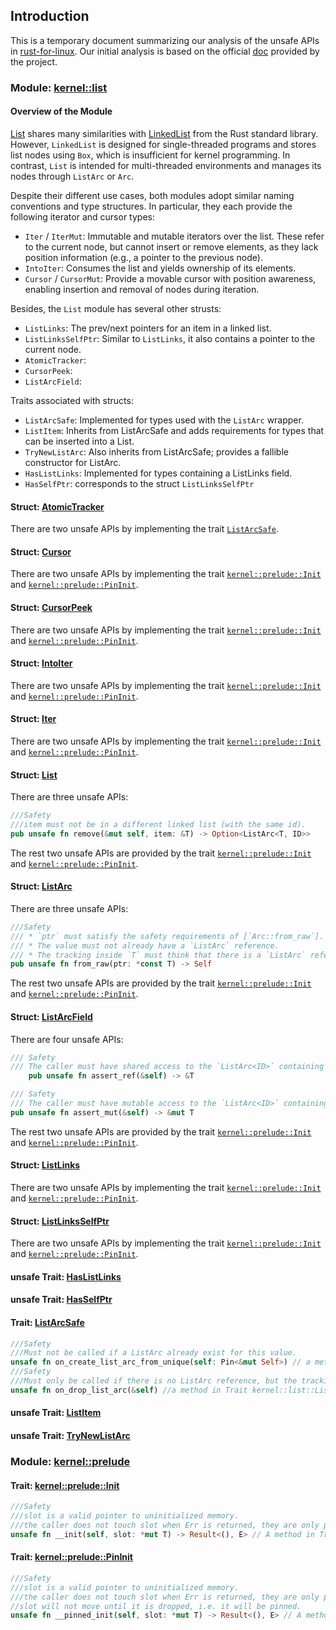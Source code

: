 ## Introduction
This is a temporary document summarizing our analysis of the unsafe APIs in [rust-for-linux](https://github.com/Artisan-Lab/tag-rust-for-linux). 
Our initial analysis is based on the official [doc](https://rust.docs.kernel.org/kernel/) provided by the project.

### Module: [kernel::list](https://rust.docs.kernel.org/kernel/list/index.html) 

#### Overview of the Module

[List](https://rust.docs.kernel.org/kernel/list/struct.List.html) shares many similarities with [LinkedList](https://doc.rust-lang.org/std/collections/struct.LinkedList.html) from the Rust standard library. However, `LinkedList` is designed for single-threaded programs and stores list nodes using `Box`, which is insufficient for kernel programming. In contrast, `List` is intended for multi-threaded environments and manages its nodes through `ListArc` or `Arc`.

Despite their different use cases, both modules adopt similar naming conventions and type structures. In particular, they each provide the following iterator and cursor types:
- `Iter` / `IterMut`: Immutable and mutable iterators over the list. These refer to the current node, but cannot insert or remove elements, as they lack position information (e.g., a pointer to the previous node).
- `IntoIter`: Consumes the list and yields ownership of its elements.
- `Cursor` / `CursorMut`: Provide a movable cursor with position awareness, enabling insertion and removal of nodes during iteration.

Besides, the `List` module has several other strusts:
- `ListLinks`:	The prev/next pointers for an item in a linked list.
- `ListLinksSelfPtr`: Similar to `ListLinks`, it also contains a pointer to the current node.
- `AtomicTracker`:
- `CursorPeek`: 
- `ListArcField`:

Traits associated with structs: 
- `ListArcSafe`: Implemented for types used with the `ListArc` wrapper.
- `ListItem`: Inherits from ListArcSafe and adds requirements for types that can be inserted into a List.
- `TryNewListArc`: Also inherits from ListArcSafe; provides a fallible constructor for ListArc.
- `HasListLinks`: Implemented for types containing a ListLinks field.
- `HasSelfPtr`: corresponds to the struct `ListLinksSelfPtr`

#### Struct: [AtomicTracker](https://rust.docs.kernel.org/kernel/list/struct.AtomicTracker.html)
There are two unsafe APIs by implementing the trait [`ListArcSafe`](#ListArcSafe).

#### Struct: [Cursor](https://rust.docs.kernel.org/kernel/list/struct.Cursor.html)
There are two unsafe APIs by implementing the trait [`kernel::prelude::Init`](#kernel::prelude::Init) and [`kernel::prelude::PinInit`](#kernel::prelude::PinInit).

#### Struct: [CursorPeek](https://rust.docs.kernel.org/kernel/list/struct.CursorPeek.html)
There are two unsafe APIs by implementing the trait [`kernel::prelude::Init`](#kernel::prelude::Init) and [`kernel::prelude::PinInit`](#kernel::prelude::PinInit).

#### Struct: [IntoIter](https://rust.docs.kernel.org/kernel/list/struct.IntoIter.html)
There are two unsafe APIs by implementing the trait [`kernel::prelude::Init`](#kernel::prelude::Init) and [`kernel::prelude::PinInit`](#kernel::prelude::PinInit).

#### Struct: [Iter](https://rust.docs.kernel.org/kernel/list/struct.Iter.html)
There are two unsafe APIs by implementing the trait [`kernel::prelude::Init`](#kernel::prelude::Init) and [`kernel::prelude::PinInit`](#kernel::prelude::PinInit).

#### Struct: [List](https://rust.docs.kernel.org/kernel/list/struct.List.html)
There are three unsafe APIs:
```rust
///Safety
///item must not be in a different linked list (with the same id).
pub unsafe fn remove(&mut self, item: &T) -> Option<ListArc<T, ID>>
```
The rest two unsafe APIs are provided by the trait [`kernel::prelude::Init`](#kernel::prelude::Init) and [`kernel::prelude::PinInit`](#kernel::prelude::PinInit).

#### Struct: [ListArc](https://rust.docs.kernel.org/kernel/list/struct.ListArc.html)
There are three unsafe APIs:
```rust
///Safety
/// * `ptr` must satisfy the safety requirements of [`Arc::from_raw`].
/// * The value must not already have a `ListArc` reference.
/// * The tracking inside `T` must think that there is a `ListArc` reference.
pub unsafe fn from_raw(ptr: *const T) -> Self
```
The rest two unsafe APIs are provided by the trait [`kernel::prelude::Init`](#kernel::prelude::Init) and [`kernel::prelude::PinInit`](#kernel::prelude::PinInit).

#### Struct: [ListArcField](https://rust.docs.kernel.org/kernel/list/struct.ListArcField.html)
There are four unsafe APIs:
```rust
/// Safety
/// The caller must have shared access to the `ListArc<ID>` containing the struct with this field for the duration of the returned reference.
    pub unsafe fn assert_ref(&self) -> &T

/// Safety
/// The caller must have mutable access to the `ListArc<ID>` containing the struct with this field for the duration of the returned reference.
pub unsafe fn assert_mut(&self) -> &mut T
```
The rest two unsafe APIs are provided by the trait [`kernel::prelude::Init`](#kernel::prelude::Init) and [`kernel::prelude::PinInit`](#kernel::prelude::PinInit).

#### Struct: [ListLinks](https://rust.docs.kernel.org/kernel/list/struct.ListLinks.html)
There are two unsafe APIs by implementing the trait [`kernel::prelude::Init`](#kernel::prelude::Init) and [`kernel::prelude::PinInit`](#kernel::prelude::PinInit).

#### Struct: [ListLinksSelfPtr](https://rust.docs.kernel.org/kernel/list/struct.ListLinksSelfPtr.html)
There are two unsafe APIs by implementing the trait [`kernel::prelude::Init`](#kernel::prelude::Init) and [`kernel::prelude::PinInit`](#kernel::prelude::PinInit).

#### unsafe Trait: [HasListLinks](https://rust.docs.kernel.org/kernel/list/trait.HasListLinks.html)

#### unsafe Trait: [HasSelfPtr](https://rust.docs.kernel.org/kernel/list/trait.HasSelfPtr.html)

<a id="ListArcSafe"></a>
#### Trait: [ListArcSafe](https://rust.docs.kernel.org/kernel/list/trait.ListArcSafe.html)
```rust
///Safety
///Must not be called if a ListArc already exist for this value.
unsafe fn on_create_list_arc_from_unique(self: Pin<&mut Self>) // a method in Trait kernel::list::ListArcSafe
///Safety
///Must only be called if there is no ListArc reference, but the tracking thinks there is.
unsafe fn on_drop_list_arc(&self) //a method in Trait kernel::list::ListArcSafe
```

#### unsafe Trait: [ListItem](https://rust.docs.kernel.org/kernel/list/trait.ListItem.html)

#### unsafe Trait: [TryNewListArc](https://rust.docs.kernel.org/kernel/list/trait.TryNewListArc.html)

### Module: [kernel::prelude](https://rust.docs.kernel.org/kernel/prelude/index.html)

<a id="kernel::prelude::Init"></a>
#### Trait: [kernel::prelude::Init](https://rust.docs.kernel.org/kernel/prelude/trait.Init.html)
```rust
///Safety
///slot is a valid pointer to uninitialized memory.
///the caller does not touch slot when Err is returned, they are only permitted to deallocate.
unsafe fn __init(self, slot: *mut T) -> Result<(), E> // A method in Trait kernel::prelude::Init
```
<a id="kernel::prelude::PinInit"></a>
#### Trait: [kernel::prelude::PinInit](https://rust.docs.kernel.org/kernel/prelude/trait.PinInit.html)
```rust
///Safety
///slot is a valid pointer to uninitialized memory.
///the caller does not touch slot when Err is returned, they are only permitted to deallocate.
//slot will not move until it is dropped, i.e. it will be pinned.
unsafe fn __pinned_init(self, slot: *mut T) -> Result<(), E> // A method in Trait kernel::prelude::PinInit
```


